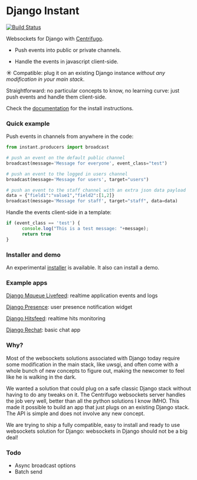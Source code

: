 # Django Instant

[![Build Status](https://travis-ci.org/synw/django-instant.svg?branch=master)](https://travis-ci.org/synw/django-instant)

Websockets for Django with [Centrifugo](https://github.com/centrifugal/centrifugo).

* Push events into public or private channels.

* Handle the events in javascript client-side.

:sunny: Compatible: plug it on an existing Django instance _without any modification in your main stack_. 

Straightforward: no particular concepts to know, no learning curve: just push events and handle them client-side.

Check the [documentation](http://django-instant.readthedocs.io/en/latest/) for the install instructions.

### Quick example

Push events in channels from anywhere in the code:

  ```python
from instant.producers import broadcast
  
# push an event on the default public channel
broadcast(message='Message for everyone', event_class="test")

# push an event to the logged in users channel
broadcast(message='Message for users', target="users")

# push an event to the staff channel with an extra json data payload
data = {"field1":"value1","field2":[1,2]}
broadcast(message='Message for staff', target="staff", data=data)
  ```

Handle the events client-side in a template:

  ```javascript
if (event_class == 'test') {
        console.log("This is a test message: "+message);
        return true
}
  ```

### Installer and demo

An experimental [installer](https://github.com/synw/django-instant-installer) is available. 
It also can install a demo.

### Example apps

[Django Mqueue Livefeed](https://github.com/synw/django-mqueue-livefeed): realtime application events and logs

[Django Presence](https://github.com/synw/django-presence): user presence notification widget

[Django Hitsfeed](https://github.com/synw/django-hitsfeed): realtime hits monitoring

[Django Rechat](https://github.com/synw/django-rechat): basic chat app

### Why?

Most of the websockets solutions associated with Django today require some modification in the main stack, like uwsgi, 
and often come with a whole bunch of new concepts to figure out, making the newcomer to feel like 
he is walking in the dark.

We wanted a solution that could plug on a safe classic Django stack without having to do any tweaks on it. 
The Centrifugo websockets server handles the job very well, better than all the python solutions I know IMHO. This made 
it possible to build an app that just plugs on an existing Django stack. The API is simple and does not involve any
new concept.

We are trying to ship a fully compatible, easy to install and ready to use websockets solution for Django: 
websockets in Django should not be a big deal!

### Todo

- Async broadcast options
- Batch send